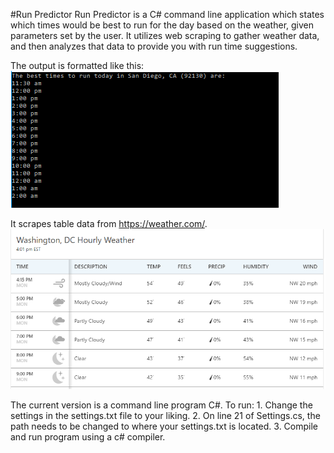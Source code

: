 #Run Predictor
Run Predictor is a C# command line application which states which times would be best to run for the day based on the weather, given parameters set by the user. It utilizes web scraping to gather weather data, and then analyzes that data to provide you with run time suggestions.

The output is formatted like this:
![picture](/assets/img3.PNG)

It scrapes table data from https://weather.com/.
![picture](/assets/img2.PNG)

The current version is a command line program C#.  To run:
    1. Change the settings in the settings.txt file to your liking.
    2. On line 21 of Settings.cs, the path needs to be changed to where your settings.txt is located.
    3. Compile and run program using a c# compiler.
